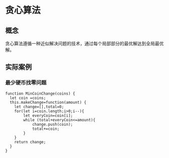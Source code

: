 # 贪心算法
## 概念
贪心算法遵循一种近似解决问题的技术，通过每个局部部分的最优解达到全局最优解。

## 实际案例
### 最少硬币找零问题
```ecmascript 6
function MinCoinChange(coins) {
  let coin =coins;
  this.makeChange=function(amount) {
    let change=[],total=0;
    for(let i=coin.length;i>0;i--){
    	let everyCoin=coin[i];
    	while (total+everyCoin<=amount){
    		change.push(coin);
    		total+=coin;
    	} 
    }
    return change;
  }
}
```